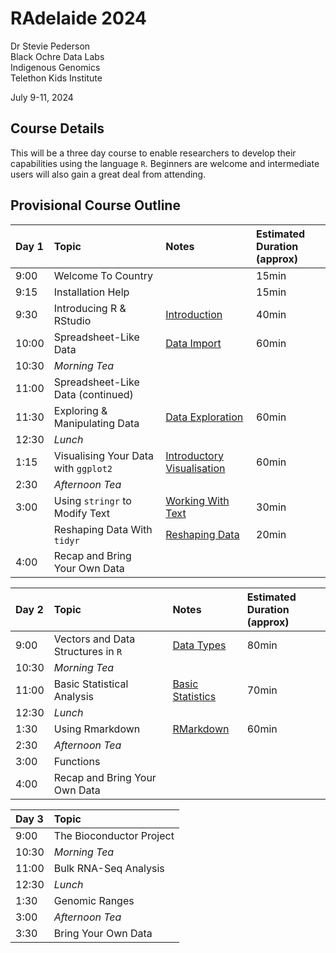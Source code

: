 RAdelaide 2024
================
Dr Stevie Pederson  
Black Ochre Data Labs  
Indigenous Genomics  
Telethon Kids Institute

July 9-11, 2024

## Course Details

This will be a three day course to enable researchers to develop their
capabilities using the language `R`. Beginners are welcome and
intermediate users will also gain a great deal from attending.

## Provisional Course Outline

| Day 1 | Topic                                | Notes                                        | Estimated Duration <br>(approx) |
|:------|:-------------------------------------|:---------------------------------------------|:--------------------------------|
| 9:00  | Welcome To Country                   |                                              | 15min                           |
| 9:15  | Installation Help                    |                                              | 15min                           |
| 9:30  | Introducing R & RStudio              | [Introduction](intro.html)                   | 40min                           |
| 10:00 | Spreadsheet-Like Data                | [Data Import](import.html)                   | 60min                           |
| 10:30 | *Morning Tea*                        |                                              |                                 |
| 11:00 | Spreadsheet-Like Data (continued)    |                                              |                                 |
| 11:30 | Exploring & Manipulating Data        | [Data Exploration](exploring.html)           | 60min                           |
| 12:30 | *Lunch*                              |                                              |                                 |
| 1:15  | Visualising Your Data with `ggplot2` | [Introductory Visualisation](intro_vis.html) | 60min                           |
| 2:30  | *Afternoon Tea*                      |                                              |                                 |
| 3:00  | Using `stringr` to Modify Text       | [Working With Text](text.html)               | 30min                           |
|       | Reshaping Data With `tidyr`          | [Reshaping Data](tidyr.html)                 | 20min                           |
| 4:00  | Recap and Bring Your Own Data        |                                              |                                 |

| Day 2 | Topic                              | Notes                                | Estimated Duration <br>(approx) |
|:------|:-----------------------------------|:-------------------------------------|:--------------------------------|
| 9:00  | Vectors and Data Structures in `R` | [Data Types](data_types.html)        | 80min                           |
| 10:30 | *Morning Tea*                      |                                      |                                 |
| 11:00 | Basic Statistical Analysis         | [Basic Statistics](basic_stats.html) | 70min                           |
| 12:30 | *Lunch*                            |                                      |                                 |
| 1:30  | Using Rmarkdown                    | [RMarkdown](rmarkdown.html)          | 60min                           |
| 2:30  | *Afternoon Tea*                    |                                      |                                 |
| 3:00  | Functions                          |                                      |                                 |
| 4:00  | Recap and Bring Your Own Data      |                                      |                                 |

| Day 3 | Topic                    |
|:------|:-------------------------|
| 9:00  | The Bioconductor Project |
| 10:30 | *Morning Tea*            |
| 11:00 | Bulk RNA-Seq Analysis    |
| 12:30 | *Lunch*                  |
| 1:30  | Genomic Ranges           |
| 3:00  | *Afternoon Tea*          |
| 3:30  | Bring Your Own Data      |
